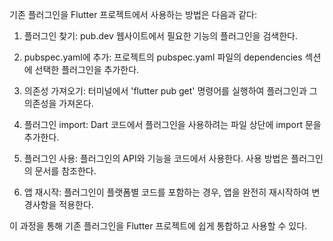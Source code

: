 기존 플러그인을 Flutter 프로젝트에서 사용하는 방법은 다음과 같다:

1. 플러그인 찾기: 
   pub.dev 웹사이트에서 필요한 기능의 플러그인을 검색한다.

2. pubspec.yaml에 추가:
   프로젝트의 pubspec.yaml 파일의 dependencies 섹션에 선택한 플러그인을 추가한다.

3. 의존성 가져오기:
   터미널에서 'flutter pub get' 명령어를 실행하여 플러그인과 그 의존성을 가져온다.

4. 플러그인 import:
   Dart 코드에서 플러그인을 사용하려는 파일 상단에 import 문을 추가한다.

5. 플러그인 사용:
   플러그인의 API와 기능을 코드에서 사용한다. 사용 방법은 플러그인의 문서를 참조한다.

6. 앱 재시작:
   플러그인이 플랫폼별 코드를 포함하는 경우, 앱을 완전히 재시작하여 변경사항을 적용한다.

이 과정을 통해 기존 플러그인을 Flutter 프로젝트에 쉽게 통합하고 사용할 수 있다.